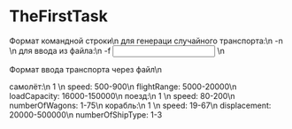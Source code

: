 # TheFirstTask

Формат командной строки\n
для генераци случайного транспорта:\n
    -n <transport number><output file> <log file>\n
для ввода из файла:\n
    -f <input file> <output file> <log file>\n

Формат ввода транспорта через файл\n

самолёт:\n
	1 <speed> <distance> <flightRange> <loadCapacity>\n
	speed: 500-900\n
	flightRange: 5000-20000\n
	loadCapacity: 16000-150000\n
поезд:\n
	1 <speed> <distance> <numberOfWagons>\n
	speed: 80-200\n
	numberOfWagons: 1-75\n
корабль:\n
	1 <speed> <distance> <displacement> <numberOfShipType>\n
	speed: 19-67\n
	displacement: 20000-500000\n
	numberOfShipType: 1-3